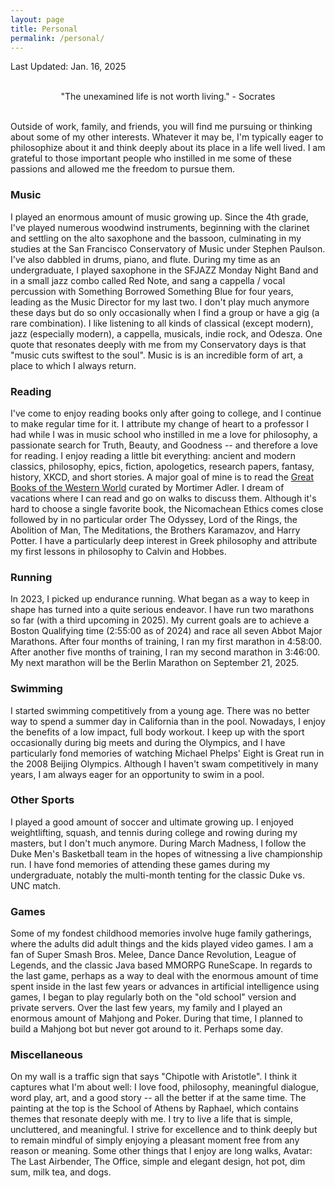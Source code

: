 ```yaml
---
layout: page
title: Personal
permalink: /personal/
---
```

Last Updated: Jan. 16, 2025

<br>
<div style="text-align: center;">
"The unexamined life is not worth living." - Socrates
</div>  
<br>

Outside of work, family, and friends, you will find me pursuing or thinking about some of my other interests.  Whatever it may be, I'm typically eager to philosophize about it and think deeply about its place in a life well lived. I am grateful to those important people who instilled in me some of these passions and allowed me the freedom to pursue them. 

### Music

I played an enormous amount of music growing up. Since the 4th grade, I've played numerous woodwind instruments, beginning with the clarinet and settling on the alto saxophone and the bassoon, culminating in my studies at the San Francisco Conservatory of Music under Stephen Paulson. I've also dabbled in drums, piano, and flute. During my time as an undergraduate, I played saxophone in the SFJAZZ Monday Night Band and in a small jazz combo called Red Note, and sang a cappella / vocal percussion with Something Borrowed Something Blue for four years, leading as the Music Director for my last two. I don't play much anymore these days but do so only occasionally when I find a group or have a gig (a rare combination). I like listening to all kinds of classical (except modern), jazz (especially modern), a cappella, musicals, indie rock, and Odesza. One quote that resonates deeply with me from my Conservatory days is that "music cuts swiftest to the soul". Music is is an incredible form of art, a place to which I always return.

### Reading

I've come to enjoy reading books only after going to college, and I continue to make regular time for it. I attribute my change of heart to a professor I had while I was in music school who instilled in me a love for philosophy, a passionate search for Truth, Beauty, and Goodness -- and therefore a love for reading. I enjoy reading a little bit everything: ancient and modern classics, philosophy, epics, fiction, apologetics, research papers, fantasy, history, XKCD, and short stories. A major goal of mine is to read the [Great Books of the Western World](https://en.wikipedia.org/wiki/Great_Books_of_the_Western_World) curated by Mortimer Adler. I dream of vacations where I can read and go on walks to discuss them. Although it's hard to choose a single favorite book, the Nicomachean Ethics comes close followed by in no particular order The Odyssey, Lord of the Rings, the Abolition of Man, The Meditations, the Brothers Karamazov, and Harry Potter. I have a particularly deep interest in Greek philosophy and attribute my first lessons in philosophy to Calvin and Hobbes.

### Running 
In 2023, I picked up endurance running. What began as a way to keep in shape has turned into a quite serious endeavor. I have run two marathons so far (with a third upcoming in 2025). My current goals are to achieve a Boston Qualifying time (2:55:00 as of 2024) and race all seven Abbot Major Marathons. After four months of training, I ran my first marathon in 4:58:00. After another five months of training, I ran my second marathon in 3:46:00. My next marathon will be the Berlin Marathon on September 21, 2025. 

### Swimming

I started swimming competitively from a young age. There was no better way to spend a summer day in California than in the pool. Nowadays, I enjoy the benefits of a low impact, full body workout. I keep up with the sport occasionally during big meets and during the Olympics, and I have particularly fond memories of watching Michael Phelps' Eight is Great run in the 2008 Beijing Olympics. Although I haven't swam competitively in many years, I am always eager for an opportunity to swim in a pool. 

### Other Sports

I played a good amount of soccer and ultimate growing up. I enjoyed weightlifting, squash, and tennis during college and rowing during my masters, but I don't much anymore. During March Madness, I follow the Duke Men's Basketball team in the hopes of witnessing a live championship run. I have fond memories of attending these games during my undergraduate, notably the multi-month tenting for the classic Duke vs. UNC match. 

### Games

Some of my fondest childhood memories involve huge family gatherings, where the adults did adult things and the kids played video games. I am a fan of Super Smash Bros. Melee, Dance Dance Revolution, League of Legends, and the classic Java based MMORPG RuneScape. In regards to the last game, perhaps as a way to deal with the enormous amount of time spent inside in the last few years or advances in artificial intelligence using games, I began to play regularly both on the "old school" version and private servers. Over the last few years, my family and I played an enormous amount of Mahjong and Poker. During that time, I planned to build a Mahjong bot but never got around to it. Perhaps some day. 

### Miscellaneous

On my wall is a traffic sign that says "Chipotle with Aristotle". I think it captures what I'm about well: I love food, philosophy, meaningful dialogue, word play, art, and a good story -- all the better if at the same time. The painting at the top is the School of Athens by Raphael, which contains themes that resonate deeply with me. I try to live a life that is simple, uncluttered, and meaningful. I strive for excellence and to think deeply but to remain mindful of simply enjoying a pleasant moment free from any reason or meaning. Some other things that I enjoy are long walks, Avatar: The Last Airbender, The Office, simple and elegant design, hot pot, dim sum, milk tea, and dogs.